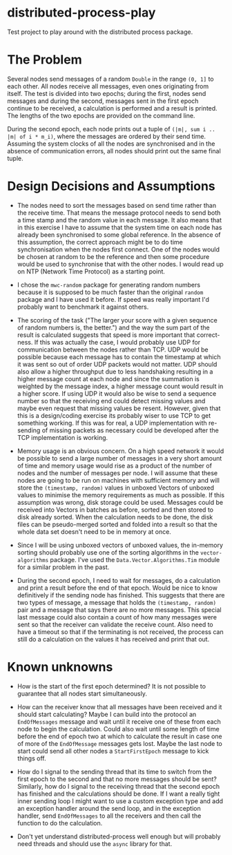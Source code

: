 # distributed-process-play

Test project to play around with the distributed process package.


# The Problem

Several nodes send messages of a random `Double` in the range `(0, 1]` to each
other. All nodes receive all messages, even ones originating from itself. The
test is divided into two epochs; during the first, nodes send messages and
during the second, messages sent in the first epoch continue to be received,
a calculation is performed and a result is printed. The lengths of the two
epochs are provided on the command line.

During the second epoch, each node prints out a tuple of
`(|m|, sum i .. |m| of i * m_i)`, where the messages are ordered by their send
time. Assuming the system clocks of all the nodes are synchronised and in the
absence of communication errors, all nodes should print out the same final tuple.



# Design Decisions and Assumptions

* The nodes need to sort the messages based on send time rather than the receive
  time. That means the message protocol needs to send both a time stamp and the
  random value in each message. It also means that in this exercise I have to
  assume that the system time on each node has already been synchronised to some
  global reference. In the absence of this assumption, the correct approach
  might be to do time synchronisation when the nodes first connect. One of the
  nodes would be chosen at random to be the reference and then some procedure
  would be used to synchronise that with the other nodes. I would read up on NTP
  (Network Time Protocol) as a starting point.

* I chose the `mwc-random` package for generating random numbers because it is
  supposed to be much faster than the original `random` package and I have used
  it before. If speed was really important I'd probably want to benchmark it
  against others.

* The scoring of the task ("The larger your score with a given sequence of random
  numbers is, the better.") and the way the sum part of the result is calculated
  suggests that speed is more important that correct-ness. If this was actually
  the case, I would probably use UDP for communication between the nodes rather
  than TCP. UDP would be possible because each message has to contain the
  timestamp at which it was sent so out of order UDP packets would not matter.
  UDP should also allow a higher throughput due to less handshaking resulting in
  a higher message count at each node and since the summation is weighted by the
  message index, a higher message count would result in a higher score. If using
  UDP it would also be wise to send a sequence number so that the receiving end
  could detect missing values and maybe even request that missing values be
  resent. However, given that this is a design/coding exercise its probably
  wiser to use TCP to get something working. If this was for real, a UDP
  implementation with re-sending of missing packets as necessary could be
  developed after the TCP implementation is working.

* Memory usage is an obvious concern. On a high speed network it would be
  possible to send a large number of messages in a very short amount of time and
  memory usage would rise as a product of the number of nodes and the number of
  messages per node. I will assume that these nodes are going to be run on
  machines with sufficient memory and will store the `(timestamp, random)` values
  in unboxed Vectors of unboxed values to minimise the memory requirements as
  much as possible. If this assumption was wrong, disk storage could be used.
  Messages could be received into Vectors in batches as before, sorted and then
  stored to disk already sorted. When the calculation needs to be done, the disk
  files can be pseudo-merged sorted and folded into a result so that the whole
  data set doesn't need to be in memory at once.

* Since I will be using unboxed vectors of unboxed values, the in-memory sorting
  should probably use one of the sorting algorithms in the `vector-algorithms`
  package. I've used the `Data.Vector.Algorithms.Tim` module for a similar
  problem in the past.

* During the second epoch, I need to wait for messages, do a calculation and
  print a result before the end of that epoch. Would be nice to know definitively
  if the sending node has finished. This suggests that there are two types of
  message, a message that holds the `(timestamp, random)` pair and a message
  that says there are no more messages. This special last message could also
  contain a count of how many messages were sent so that the receiver can
  validate the receive count. Also need to have a timeout so that if the
  terminating is not received, the process can still do a calculation on the
  values it has received and print that out.


# Known unknowns

* How is the start of the first epoch determined? It is not possible to guarantee
  that all nodes start simultaneously.

* How can the receiver know that all messages have been received and it should
  start calculating? Maybe I can build into the protocol an `EndOfMessages`
  message and wait until it receive one of these from each node to begin the
  calculation. Could also wait until some length of time before the end of
  epoch two at which to calculate the result in case one of more of the
  `EndOfMessage` messages gets lost. Maybe the last node to start could send
  all other nodes a `StartFirstEpoch` message to kick things off.

* How do I signal to the sending thread that its time to switch from the first
  epoch to the second and that no more messages should be sent? Similarly, how
  do I signal to the receiving thread that the second epoch has finished and
  the calculations should be done. If I want a really tight inner sending
  loop I might want to use a custom exception type and add an exception handler
  around the send loop, and in the exception handler, send `EndOfMessages` to
  all the receivers and then call the function to do the calculation.

* Don't yet understand distributed-process well enough but will probably need
  threads and should use the `async` library for that.

